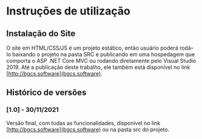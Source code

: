 # Instruções de utilização

## Instalação do Site

O site em HTML/CSS/JS é um projeto estático, então usuário poderá rodá-lo baixando o projeto na pasta SRC e publicando em uma hospedagem que comporta o ASP .NET Core MVC ou rodando diretamente pelo Visual Studio 2019. Até a publicação deste trabalho, ele também está disponível no link [http://bgcs.software](bgcs.software).

## Histórico de versões

### [1.0] - 30/11/2021
Versão final, com todas as funcionalidades, disponível no link [http://bgcs.software](bgcs.software) ou na pasta src do projeto.
